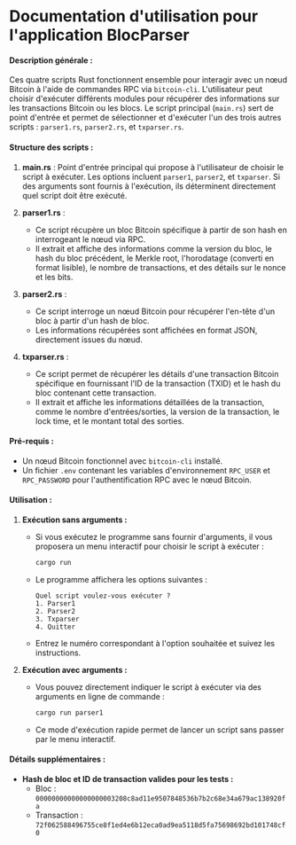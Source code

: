# Documentation d'utilisation pour l'application BlocParser

#### Description générale :
Ces quatre scripts Rust fonctionnent ensemble pour interagir avec un nœud Bitcoin à l'aide de commandes RPC via `bitcoin-cli`. L'utilisateur peut choisir d'exécuter différents modules pour récupérer des informations sur les transactions Bitcoin ou les blocs. Le script principal (`main.rs`) sert de point d'entrée et permet de sélectionner et d'exécuter l'un des trois autres scripts : `parser1.rs`, `parser2.rs`, et `txparser.rs`.

#### Structure des scripts :

1. **main.rs** : Point d'entrée principal qui propose à l'utilisateur de choisir le script à exécuter. Les options incluent `parser1`, `parser2`, et `txparser`. Si des arguments sont fournis à l'exécution, ils déterminent directement quel script doit être exécuté.

2. **parser1.rs** :
   - Ce script récupère un bloc Bitcoin spécifique à partir de son hash en interrogeant le nœud via RPC.
   - Il extrait et affiche des informations comme la version du bloc, le hash du bloc précédent, le Merkle root, l'horodatage (converti en format lisible), le nombre de transactions, et des détails sur le nonce et les bits.

3. **parser2.rs** :
   - Ce script interroge un nœud Bitcoin pour récupérer l'en-tête d'un bloc à partir d'un hash de bloc.
   - Les informations récupérées sont affichées en format JSON, directement issues du nœud.

4. **txparser.rs** :
   - Ce script permet de récupérer les détails d'une transaction Bitcoin spécifique en fournissant l'ID de la transaction (TXID) et le hash du bloc contenant cette transaction.
   - Il extrait et affiche les informations détaillées de la transaction, comme le nombre d'entrées/sorties, la version de la transaction, le lock time, et le montant total des sorties.

#### Pré-requis :
- Un nœud Bitcoin fonctionnel avec `bitcoin-cli` installé.
- Un fichier `.env` contenant les variables d'environnement `RPC_USER` et `RPC_PASSWORD` pour l'authentification RPC avec le nœud Bitcoin.

#### Utilisation :

1. **Exécution sans arguments :**
   - Si vous exécutez le programme sans fournir d'arguments, il vous proposera un menu interactif pour choisir le script à exécuter :
     ```bash
     cargo run
     ```
   - Le programme affichera les options suivantes :
     ```
     Quel script voulez-vous exécuter ?
     1. Parser1
     2. Parser2
     3. Txparser
     4. Quitter
     ```
   - Entrez le numéro correspondant à l'option souhaitée et suivez les instructions.

2. **Exécution avec arguments :**
   - Vous pouvez directement indiquer le script à exécuter via des arguments en ligne de commande :
     ```bash
     cargo run parser1
     ```
   - Ce mode d'exécution rapide permet de lancer un script sans passer par le menu interactif.

#### Détails supplémentaires :
- **Hash de bloc et ID de transaction valides pour les tests :**
   - Bloc : `00000000000000000003208c8ad11e9507848536b7b2c68e34a679ac138920fa`
   - Transaction : `72f062588496755ce8f1ed4e6b12eca0ad9ea5118d5fa75698692bd101748cf0`

